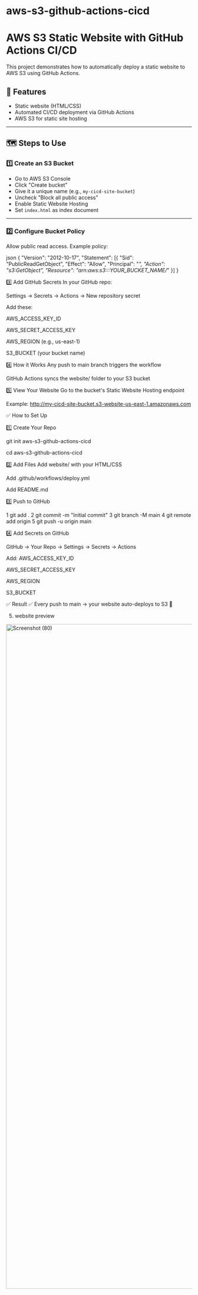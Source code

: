 # aws-s3-github-actions-cicd

# AWS S3 Static Website with GitHub Actions CI/CD

This project demonstrates how to automatically deploy a static website to AWS S3 using GitHub Actions.

## 🚀 Features
- Static website (HTML/CSS)
- Automated CI/CD deployment via GitHub Actions
- AWS S3 for static site hosting

---

## 🗺️ Steps to Use

### 1️⃣ Create an S3 Bucket
- Go to AWS S3 Console
- Click "Create bucket"
- Give it a unique name (e.g., `my-cicd-site-bucket`)
- Uncheck "Block all public access"
- Enable Static Website Hosting
- Set `index.html` as index document

---

### 2️⃣ Configure Bucket Policy

Allow public read access. Example policy:

json
{
  "Version": "2012-10-17",
  "Statement": [{
    "Sid": "PublicReadGetObject",
    "Effect": "Allow",
    "Principal": "*",
    "Action": "s3:GetObject",
    "Resource": "arn:aws:s3:::YOUR_BUCKET_NAME/*"
  }]
}

3️⃣ Add GitHub Secrets
In your GitHub repo:

Settings → Secrets → Actions → New repository secret

Add these:

AWS_ACCESS_KEY_ID

AWS_SECRET_ACCESS_KEY

AWS_REGION (e.g., us-east-1)

S3_BUCKET (your bucket name)

4️⃣ How it Works
Any push to main branch triggers the workflow

GitHub Actions syncs the website/ folder to your S3 bucket

5️⃣ View Your Website
Go to the bucket's Static Website Hosting endpoint

Example: http://my-cicd-site-bucket.s3-website-us-east-1.amazonaws.com


✅ How to Set Up

1️⃣ Create Your Repo

git init aws-s3-github-actions-cicd

cd aws-s3-github-actions-cicd

2️⃣ Add Files
Add website/ with your HTML/CSS

Add .github/workflows/deploy.yml

Add README.md

3️⃣ Push to GitHub

1 git add .
2 git commit -m "Initial commit"
3 git branch -M main
4 git remote add origin <YOUR-GITHUB-REPO-URL>
5 git push -u origin main

4️⃣ Add Secrets on GitHub

GitHub → Your Repo → Settings → Secrets → Actions

Add:
AWS_ACCESS_KEY_ID

AWS_SECRET_ACCESS_KEY

AWS_REGION

S3_BUCKET

✅ Result
✅ Every push to main → your website auto-deploys to S3 🚀

5. website preview

<img width="2880" height="1800" alt="Screenshot (80)" src="https://github.com/user-attachments/assets/29954708-d3b9-4c6c-ac9d-72869a5f1a20" />
